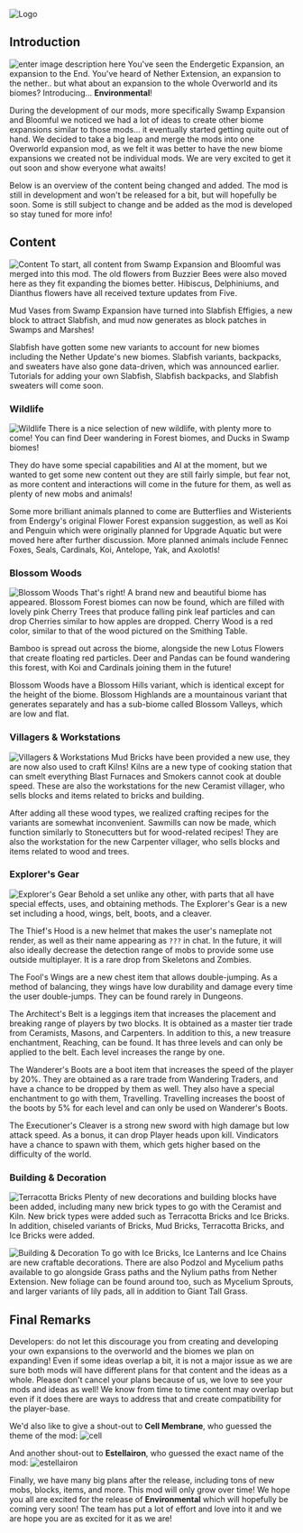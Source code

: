 ![Logo](https://cdn.discordapp.com/attachments/710973586654887956/748241960246050850/environmental_logo.png)
## Introduction
![enter image description here](https://cdn.discordapp.com/attachments/710973586654887956/748951115831181502/final.png)
You've seen the Endergetic Expansion, an expansion to the End. You've heard of Nether Extension, an expansion to the nether.. but what about an expansion to the whole Overworld and its biomes? Introducing... **Environmental**!

During the development of our mods, more specifically Swamp Expansion and Bloomful we noticed we had a lot of ideas to create other biome expansions similar to those mods... it eventually started getting quite out of hand. We decided to take a big leap and merge the mods into one Overworld expansion mod, as we felt it was better to have the new biome expansions we created not be individual mods. We are very excited to get it out soon and show everyone what awaits!

Below is an overview of the content being changed and added. The mod is still in development and won't be released for a bit, but will hopefully be soon. Some is still subject to change and be added as the mod is developed so stay tuned for more info!
## Content
![Content](https://cdn.discordapp.com/attachments/715791440482926613/748259303076397127/unknown.png)
To start, all content from Swamp Expansion and Bloomful was merged into this mod. The old flowers from Buzzier Bees were also moved here as they fit expanding the biomes better. Hibiscus, Delphiniums, and Dianthus flowers have all received texture updates from Five.

Mud Vases from Swamp Expansion have turned into Slabfish Effigies, a new block to attract Slabfish, and mud now generates as block patches in Swamps and Marshes!

Slabfish have gotten some new variants to account for new biomes including the Nether Update's new biomes. Slabfish variants, backpacks, and sweaters have also gone data-driven, which was announced earlier. Tutorials for adding your own Slabfish, Slabfish backpacks, and Slabfish sweaters will come soon.
### Wildlife
![Wildlife](https://cdn.discordapp.com/attachments/715791440482926613/748256566867918873/unknown.png)
There is a nice selection of new wildlife, with plenty more to come! You can find Deer wandering in Forest biomes, and Ducks in Swamp biomes!

They do have some special capabilities and AI at the moment, but we wanted to get some new content out they are still fairly simple, but fear not, as more content and interactions will come in the future for them, as well as plenty of new mobs and animals!

Some more brilliant animals planned to come are Butterflies and Wisterients from Endergy's original Flower Forest expansion suggestion, as well as Koi and Penguin which were originally planned for Upgrade Aquatic but were moved here after further discussion. More planned animals include Fennec Foxes, Seals, Cardinals, Koi, Antelope, Yak, and Axolotls! 
### Blossom Woods
![Blossom Woods](https://cdn.discordapp.com/attachments/715791440482926613/748259704593055905/unknown.png)
That's right! A brand new and beautiful biome has appeared. Blossom Forest biomes can now be found, which are filled with lovely pink Cherry Trees that produce falling pink leaf particles and can drop Cherries similar to how apples are dropped. Cherry Wood is a red color, similar to that of the wood  pictured on the Smithing Table.

Bamboo is spread out across the biome, alongside the new Lotus Flowers that create floating red particles. Deer and Pandas can be found wandering this forest, with Koi and Cardinals joining them in the future! 

Blossom Woods have a Blossom Hills variant, which is identical except for the height of the biome. Blossom Highlands are a mountainous variant that generates separately and has a sub-biome called Blossom Valleys, which are low and flat. 
### Villagers & Workstations
![Villagers & Workstations](https://cdn.discordapp.com/attachments/715791440482926613/748261903008137235/unknown.png)
Mud Bricks have been provided a new use, they are now also used to craft Kilns! Kilns are a new type of cooking station that can smelt everything Blast Furnaces and Smokers cannot cook at double speed. These are also the workstations for the new Ceramist villager, who sells blocks and items related to bricks and building.

After adding all these wood types, we realized crafting recipes for the variants are somewhat inconvenient. Sawmills can now be made, which function similarly to Stonecutters but for wood-related recipes! They are also the workstation for the new Carpenter villager, who sells blocks and items related to wood and trees.
### Explorer's Gear
![Explorer's Gear](https://cdn.discordapp.com/attachments/715791440482926613/748260055953965196/unknown.png)
Behold a set unlike any other, with parts that all have special effects, uses, and obtaining methods. The Explorer's Gear is a new set including a hood, wings, belt, boots, and a cleaver.

The Thief's Hood is a new helmet that makes the user's nameplate not render, as well as their name appearing as `???` in chat. In the future, it will also ideally decrease the detection range of mobs to provide some use outside multiplayer. It is a rare drop from Skeletons and Zombies.

The Fool's Wings are a new chest item that allows double-jumping. As a method of balancing, they wings have low durability and damage every time the user double-jumps. They can be found rarely in Dungeons.

The Architect's Belt is a leggings item that increases the placement and breaking range of players by two blocks. It is obtained as a master tier trade from Ceramists, Masons, and Carpenters. In addition to this, a new treasure enchantment, Reaching, can be found. It has three levels and can only be applied to the belt. Each level increases the range by one. 

The Wanderer's Boots are a boot item that increases the speed of the player by 20%. They are obtained as a rare trade from Wandering Traders, and have a chance to be dropped by them as well. They also have a special enchantment to go with them, Travelling. Travelling increases the boost of the boots by 5% for each level and can only be used on Wanderer's Boots.

The Executioner's Cleaver is a strong new sword with high damage but low attack speed. As a bonus, it can drop Player heads upon kill. Vindicators have a chance to spawn with them, which gets higher based on the difficulty of the world.

### Building & Decoration
![Terracotta Bricks](https://cdn.discordapp.com/attachments/681170918747537601/749002037894578367/unknown.png)
Plenty of new decorations and building blocks have been added, including many new brick types to go with the Ceramist and Kiln. New brick types were added such as Terracotta Bricks and Ice Bricks. In addition, chiseled variants of Bricks, Mud Bricks, Terracotta Bricks, and Ice Bricks were added.

![Building & Decoration](https://cdn.discordapp.com/attachments/710973586654887956/748986461088645220/2020-08-28_22.24.34.png)
To go with Ice Bricks, Ice Lanterns and Ice Chains are new craftable decorations. There are also Podzol and Mycelium paths available to go alongside Grass paths and the Nylium paths from Nether Extension. New foliage can be found around too, such as Mycelium Sprouts, and larger variants of lily pads, all in addition to Giant Tall Grass. 
## Final Remarks
Developers: do not let this discourage you from creating and developing your own expansions to the overworld and the biomes we plan on expanding! Even if some ideas overlap a bit, it is not a major issue as we are sure both mods will have different plans for that content and the ideas as a whole. Please don't cancel your plans because of us, we love to see your mods and ideas as well! We know from time to time content may overlap but even if it does there are ways to address that and create compatibility for the player-base.

We'd also like to give a shout-out to **Cell Membrane**, who guessed the theme of the mod: ![cell](https://cdn.discordapp.com/attachments/702219337863528636/748410223580020746/unknown.png)

And another shout-out to **Estellairon**, who guessed the exact name of the mod:
![estellairon](https://cdn.discordapp.com/attachments/702219337863528636/748410213534793731/unknown.png)

Finally, we have many big plans after the release, including tons of new mobs, blocks, items, and more. This mod will only grow over time! We hope you all are excited for the release of **Environmental** which will hopefully be coming very soon! The team has put a lot of effort and love into it and we are hope you are as excited for it as we are!
